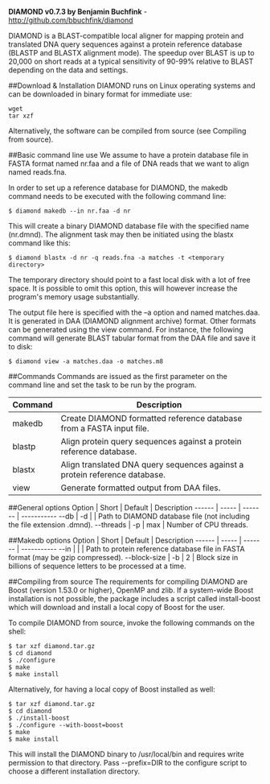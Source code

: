 **DIAMOND v0.7.3 by Benjamin Buchfink** - http://github.com/bbuchfink/diamond

DIAMOND is a BLAST-compatible local aligner for mapping protein and translated DNA query sequences against a protein reference database (BLASTP and BLASTX alignment mode). The speedup over BLAST is up to 20,000 on short reads at a typical sensitivity of 90-99% relative to BLAST depending on the data and settings.

##Download & Installation
DIAMOND runs on Linux operating systems and can be downloaded in binary format for immediate use:
```
wget
tar xzf
```
Alternatively, the software can be compiled from source (see Compiling from source).

##Basic command line use
We assume to have a protein database file in FASTA format named nr.faa and a file of DNA reads that we want to align named reads.fna.

In order to set up a reference database for DIAMOND, the makedb command needs to be executed with the following command line:
```
$ diamond makedb --in nr.faa -d nr
```
This will create a binary DIAMOND database file with the specified name (nr.dmnd). The alignment task may then be initiated using the blastx command like this:
```
$ diamond blastx -d nr -q reads.fna -a matches -t <temporary directory>
```
The temporary directory should point to a fast local disk with a lot of free space. It is possible to omit this option, this will however increase the program's memory usage substantially.

The output file here is specified with the –a option and named matches.daa. It is generated in DAA (DIAMOND alignment archive) format. Other formats can be generated using the view command. For instance, the following command will generate BLAST tabular format from the DAA file and save it to disk:
```
$ diamond view -a matches.daa -o matches.m8
```

##Commands
Commands are issued as the first parameter on the command line and set the task to be run by the program.

Command | Description
------- | -----------
makedb  | Create DIAMOND formatted reference database from a FASTA input file.
blastp  | Align protein query sequences against a protein reference database.
blastx  | Align translated DNA query sequences against a protein reference database.
view    | Generate formatted output from DAA files.

##General options
Option    | Short | Default | Description
------    | ----- | ------- | -----------
--db      | -d    |         | Path to DIAMOND database file (not including the file extension .dmnd).
--threads | -p    | max     | Number of CPU threads.

##Makedb options
Option       | Short | Default | Description
------       | ----- | ------- | -----------
--in         |       |         | Path to protein reference database file in FASTA format (may be gzip compressed).
--block-size | -b    | 2       | Block size in billions of sequence letters to be processed at a time.

##Compiling from source
The requirements for compiling DIAMOND are Boost (version 1.53.0 or higher), OpenMP and zlib. If a system-wide Boost installation is not possible, the package includes a script called install-boost which will download and install a local copy of Boost for the user.

To compile DIAMOND from source, invoke the following commands on the shell:

```
$ tar xzf diamond.tar.gz
$ cd diamond
$ ./configure
$ make
$ make install
```
Alternatively, for having a local copy of Boost installed as well:
```
$ tar xzf diamond.tar.gz
$ cd diamond
$ ./install-boost
$ ./configure --with-boost=boost
$ make
$ make install
```

This will install the DIAMOND binary to /usr/local/bin and requires write permission to that directory. Pass --prefix=DIR to the configure script to choose a different installation directory.
